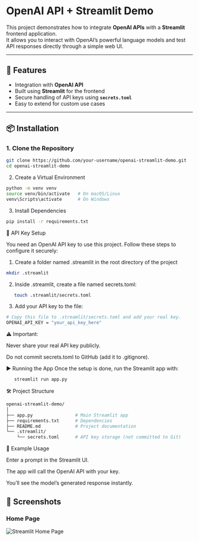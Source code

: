 # OpenAI API + Streamlit Demo

This project demonstrates how to integrate **OpenAI APIs** with a **Streamlit** frontend application.  
It allows you to interact with OpenAI’s powerful language models and test API responses directly through a simple web UI.

---

## 🚀 Features
- Integration with **OpenAI API**
- Built using **Streamlit** for the frontend
- Secure handling of API keys using **`secrets.toml`**
- Easy to extend for custom use cases

---

## 📦 Installation

### 1. Clone the Repository
```bash
git clone https://github.com/your-username/openai-streamlit-demo.git
cd openai-streamlit-demo
```

2. Create a Virtual Environment
```bash
python -m venv venv
source venv/bin/activate   # On macOS/Linux
venv\Scripts\activate      # On Windows
```

3. Install Dependencies
```bash
pip install -r requirements.txt
```

🔑 API Key Setup

You need an OpenAI API key to use this project.
Follow these steps to configure it securely:

1. Create a folder named .streamlit in the root directory of the project
```bash
mkdir .streamlit
```
2. Inside .streamlit, create a file named secrets.toml:
```bash
   touch .streamlit/secrets.toml
```

3. Add your API key to the file:
```bash
# Copy this file to .streamlit/secrets.toml and add your real key.
OPENAI_API_KEY = "your_api_key_here"

```
⚠️ Important:

Never share your real API key publicly.

Do not commit secrets.toml to GitHub (add it to .gitignore).

▶️ Running the App
Once the setup is done, run the Streamlit app with:
```bash
   streamlit run app.py
```

🛠️ Project Structure
```bash
openai-streamlit-demo/
│
├── app.py                # Main Streamlit app
├── requirements.txt      # Dependencies
├── README.md             # Project documentation
└── .streamlit/
    └── secrets.toml      # API key storage (not committed to Git)
```

📌 Example Usage

Enter a prompt in the Streamlit UI.

The app will call the OpenAI API with your key.

You’ll see the model’s generated response instantly.


## 📸 Screenshots

### Home Page
![Streamlit Home Page](<img width="2916" height="1708" alt="Screenshot 2025-09-14 at 7 50 31 PM" src="https://github.com/user-attachments/assets/ac710b07-eed9-44e4-83a7-4b6ab7d23a21" />
)

